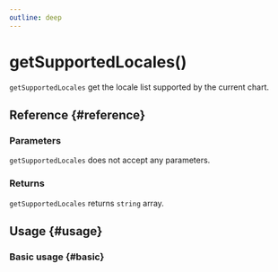 ```yaml
---
outline: deep
---
```


# getSupportedLocales()
`getSupportedLocales` get the locale list supported by the current chart.

## Reference {#reference}
<!-- @include: @/@views/api/references/chart/getSupportedLocales.md -->

### Parameters
`getSupportedLocales` does not accept any parameters.

### Returns
`getSupportedLocales` returns `string` array.

## Usage {#usage}
<script setup>
import GetSupportedLocales from '../../../@views/api/samples/getSupportedLocales/index.vue'
</script>

### Basic usage {#basic}
<GetSupportedLocales />